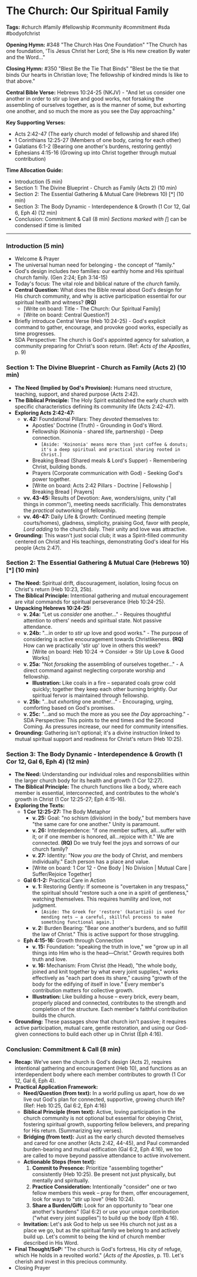 # The Church: Our Spiritual Family

**Tags:** #church #family #fellowship #community #commitment #sda #bodyofchrist

**Opening Hymn:** #348 "The Church Has One Foundation" "The Church has one
foundation, 'Tis Jesus Christ her Lord; She is His new creation By water and the
Word..."

**Closing Hymn:** #350 "Blest Be the Tie That Binds" "Blest be the tie that
binds Our hearts in Christian love; The fellowship of kindred minds Is like to
that above."

**Central Bible Verse:** Hebrews 10:24-25 (NKJV) - "And let us consider one
another in order to stir up love and good works, not forsaking the assembling of
ourselves together, as is the manner of some, but exhorting one another, and so
much the more as you see the Day approaching."

**Key Supporting Verses:**

- Acts 2:42-47 (The early church model of fellowship and shared life)
- 1 Corinthians 12:25-27 (Members of one body, caring for each other)
- Galatians 6:1-2 (Bearing one another's burdens, restoring gently)
- Ephesians 4:15-16 (Growing up into Christ together through mutual
  contribution)

**Time Allocation Guide:**

- Introduction (5 min)
- Section 1: The Divine Blueprint - Church as Family (Acts 2) (10 min)
- Section 2: The Essential Gathering & Mutual Care (Hebrews 10) [*] (10 min)
- Section 3: The Body Dynamic - Interdependence & Growth (1 Cor 12, Gal 6,
  Eph 4) (12 min)
- Conclusion: Commitment & Call (8 min) _Sections marked with [_] can be
  condensed if time is limited

---

### Introduction (5 min)

- Welcome & Prayer
- The universal human need for belonging - the concept of "family."
- God's design includes _two_ families: our earthly home and His spiritual
  church family. (Gen 2:24; Eph 3:14-15)
- Today's focus: The vital role and biblical nature of the _church_ family.
- **Central Question:** What does the Bible reveal about God's design for His
  church community, and why is active participation essential for our spiritual
  health and witness? **(RQ)**
  - [Write on board: Title - The Church: Our Spiritual Family]
  - [Write on board: Central Question?]
- Briefly introduce Central Verse (Heb 10:24-25) - God's explicit command to
  gather, encourage, and provoke good works, especially as time progresses.
- SDA Perspective: The church is God's appointed agency for salvation, a
  community preparing for Christ's soon return. (Ref: _Acts of the Apostles_,
  p. 9)

### Section 1: The Divine Blueprint - Church as Family (Acts 2) (10 min)

- **The Need (Implied by God's Provision):** Humans need structure, teaching,
  support, and shared purpose (Acts 2:42).
- **The Biblical Principle:** The Holy Spirit established the early church with
  specific characteristics defining its community life (Acts 2:42-47).
- **Exploring Acts 2:42-47:**
  - **v. 42:** Foundational Pillars: They _devoted_ themselves to:
    - Apostles' Doctrine (Truth) - Grounding in God's Word.
    - Fellowship (Koinonia - shared life, partnership) - Deep connection.
      - `[Aside: 'Koinonia' means more than just coffee & donuts; it's a deep spiritual and practical sharing rooted in Christ.]`
    - Breaking Bread (Shared meals & Lord's Supper) - Remembering Christ,
      building bonds.
    - Prayers (Corporate communication with God) - Seeking God's power together.
    - [Write on board: Acts 2:42 Pillars - Doctrine | Fellowship | Breaking
      Bread | Prayers]
  - **vv. 43-45:** Results of Devotion: Awe, wonders/signs, unity ("all things
    in common"), meeting needs sacrificially. This demonstrates the _practical_
    outworking of fellowship.
  - **vv. 46-47:** Daily Life & Growth: Continued meeting (temple courts/homes),
    gladness, simplicity, praising God, favor with people, _Lord adding_ to the
    church daily. Their unity and love was attractive.
- **Grounding:** This wasn't just social club; it was a Spirit-filled community
  centered on Christ and His teachings, demonstrating God's ideal for His people
  (Acts 2:47).

### Section 2: The Essential Gathering & Mutual Care (Hebrews 10) [*] (10 min)

- **The Need:** Spiritual drift, discouragement, isolation, losing focus on
  Christ's return (Heb 10:23, 25b).
- **The Biblical Principle:** Intentional gathering and mutual encouragement are
  vital commands for spiritual perseverance (Heb 10:24-25).
- **Unpacking Hebrews 10:24-25:**
  - **v. 24a:** "Let us _consider_ one another..." - Requires thoughtful
    attention to others' needs and spiritual state. Not passive attendance.
  - **v. 24b:** "...in order to _stir up_ love and good works." - The purpose of
    considering is active encouragement towards Christlikeness. **(RQ)** How can
    we practically 'stir up' love in others this week?
    - [Write on board: Heb 10:24 -> Consider -> Stir Up Love & Good Works]
  - **v. 25a:** "Not _forsaking_ the assembling of ourselves together..." - A
    direct command against neglecting corporate worship and fellowship.
    - **Illustration:** Like coals in a fire – separated coals grow cold
      quickly; together they keep each other burning brightly. Our spiritual
      fervor is maintained through fellowship.
  - **v. 25b:** "...but _exhorting_ one another..." - Encouraging, urging,
    comforting based on God's promises.
  - **v. 25c:** "...and so much the more as you see _the Day_ approaching." -
    SDA Perspective: This points to the end times and the Second Coming. As
    pressures increase, our need for community intensifies.
- **Grounding:** Gathering isn't optional; it's a divine instruction linked to
  mutual spiritual support and readiness for Christ's return (Heb 10:25).

### Section 3: The Body Dynamic - Interdependence & Growth (1 Cor 12, Gal 6, Eph 4) (12 min)

- **The Need:** Understanding our individual roles and responsibilities within
  the larger church body for its health and growth (1 Cor 12:27).
- **The Biblical Principle:** The church functions like a body, where each
  member is essential, interconnected, and contributes to the whole's growth in
  Christ (1 Cor 12:25-27; Eph 4:15-16).
- **Exploring the Texts:**
  - **1 Cor 12:25-27:** The Body Metaphor
    - **v. 25:** Goal: "no schism (division) in the body," but members have "the
      same care for one another." Unity is paramount.
    - **v. 26:** Interdependence: "if one member suffers, all...suffer with it;
      or if one member is honored, all...rejoice with it." We are connected.
      **(RQ)** Do we truly feel the joys and sorrows of our church family?
    - **v. 27:** Identity: "Now _you are_ the body of Christ, and members
      individually." Each person has a place and value.
    - [Write on board: 1 Cor 12 - One Body | No Division | Mutual Care |
      Suffer/Rejoice Together]
  - **Gal 6:1-2:** Practical Care in Action
    - **v. 1:** Restoring Gently: If someone is "overtaken in any trespass," the
      spiritual should "restore such a one in a spirit of gentleness," watching
      themselves. This requires humility and love, not judgment.
      - `[Aside: The Greek for 'restore' (katartizō) is used for mending nets – a careful, skillful process to make something functional again.]`
    - **v. 2:** Burden Bearing: "Bear one another's burdens, and so fulfill the
      law of Christ." This is active support for those struggling.
  - **Eph 4:15-16:** Growth through Connection
    - **v. 15:** Foundation: "speaking the truth in love," we "grow up in all
      things into Him who is the head—Christ." Growth requires both truth and
      love.
    - **v. 16:** Mechanism: From Christ (the Head), "the whole body, joined and
      knit together by what every joint supplies," works effectively as "each
      part does its share," causing "growth of the body for the edifying of
      itself in love." Every member's contribution matters for collective
      growth.
    - **Illustration:** Like building a house – every brick, every beam,
      properly placed and connected, contributes to the strength and completion
      of the structure. Each member's faithful contribution builds the church.
- **Grounding:** These passages show that church isn't passive; it requires
  active participation, mutual care, gentle restoration, and using our God-given
  connections to build each other up in Christ (Eph 4:16).

### Conclusion: Commitment & Call (8 min)

- **Recap:** We've seen the church is God's design (Acts 2), requires
  intentional gathering and encouragement (Heb 10), and functions as an
  interdependent body where each member contributes to growth (1 Cor 12, Gal 6,
  Eph 4).
- **Practical Application Framework:**
  - **Need/Question (from text):** In a world pulling us apart, how do we live
    out God's plan for connected, supportive, growing church life? (Ref: Heb
    10:25, Gal 6:2, Eph 4:16)
  - **Biblical Principle (from text):** Active, loving participation in the
    church community is not optional but essential for obeying Christ, fostering
    spiritual growth, supporting fellow believers, and preparing for His return.
    (Summarizing key verses).
  - **Bridging (from text):** Just as the early church devoted themselves and
    cared for one another (Acts 2:42, 44-45), and Paul commanded burden-bearing
    and mutual edification (Gal 6:2, Eph 4:16), we too are called to move beyond
    passive attendance to active involvement.
  - **Actionable Steps (from text):**
    1.  **Commit to Presence:** Prioritize "assembling together" consistently
        (Heb 10:25). Be present not just physically, but mentally and
        spiritually.
    2.  **Practice Consideration:** Intentionally "consider" one or two fellow
        members this week – pray for them, offer encouragement, look for ways to
        "stir up love" (Heb 10:24).
    3.  **Share a Burden/Gift:** Look for an opportunity to "bear one another's
        burdens" (Gal 6:2) or use your unique contribution ("what every joint
        supplies") to build up the body (Eph 4:16).
  - **Invitation:** Let's ask God to help us see His church not just as a place
    we go, but as the spiritual family we belong to and actively build up. Let's
    commit to being the kind of church member described in His Word.
- **Final Thought/SoP:** "The church is God's fortress, His city of refuge,
  which He holds in a revolted world." (_Acts of the Apostles_, p. 11). Let's
  cherish and invest in this precious community.
- Closing Prayer
